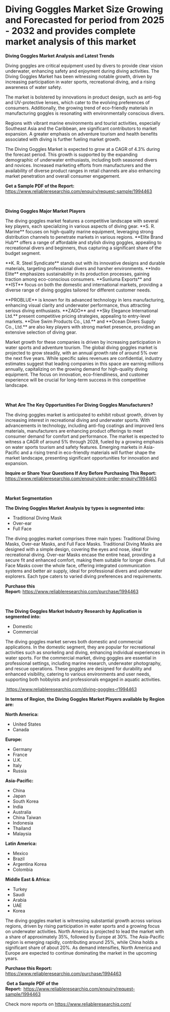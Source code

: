 <p><h1>Diving Goggles Market Size Growing and Forecasted for period from 2025 - 2032 and provides complete market analysis of this market</h1></p><p><strong>Diving Goggles Market Analysis and Latest Trends</strong></p>
<p><p>Diving goggles are critical equipment used by divers to provide clear vision underwater, enhancing safety and enjoyment during diving activities. The Diving Goggles Market has been witnessing notable growth, driven by increasing participation in water sports, recreational diving, and a rising awareness of water safety. </p><p>The market is bolstered by innovations in product design, such as anti-fog and UV-protective lenses, which cater to the evolving preferences of consumers. Additionally, the growing trend of eco-friendly materials in manufacturing goggles is resonating with environmentally conscious divers. </p><p>Regions with vibrant marine environments and tourist activities, especially Southeast Asia and the Caribbean, are significant contributors to market expansion. A greater emphasis on adventure tourism and health benefits associated with diving is further fueling market growth. </p><p>The Diving Goggles Market is expected to grow at a CAGR of 4.3% during the forecast period. This growth is supported by the expanding demographic of underwater enthusiasts, including both seasoned divers and novices. Increased marketing efforts from manufacturers and the availability of diverse product ranges in retail channels are also enhancing market penetration and overall consumer engagement.</p></p>
<p><strong>Get a Sample PDF of the Report:&nbsp;</strong> <a href="https://www.reliableresearchiq.com/enquiry/request-sample/1994463?utm_campaign=3202&utm_medium=2&utm_source=Github&utm_content=ia&utm_term=05042025&utm_id=diving-goggles">https://www.reliableresearchiq.com/enquiry/request-sample/1994463</a></p>
<p>&nbsp;</p>
<p><strong>Diving Goggles Major Market Players</strong></p>
<p><p>The diving goggles market features a competitive landscape with several key players, each specializing in various aspects of diving gear. **S. R. Marine** focuses on high-quality marine equipment, leveraging strong distribution channels to penetrate markets in various regions. **Elite Brand Hub** offers a range of affordable and stylish diving goggles, appealing to recreational divers and beginners, thus capturing a significant share of the budget segment.</p><p>**K. R. Steel Syndicate** stands out with its innovative designs and durable materials, targeting professional divers and harsher environments. **Indo Elite** emphasizes sustainability in its production processes, gaining traction among eco-conscious consumers. **Sunluma Exports** and **IST** focus on both the domestic and international markets, providing a diverse range of diving goggles tailored for different customer needs.</p><p>**PROBLUE** is known for its advanced technology in lens manufacturing, enhancing visual clarity and underwater performance, thus attracting serious diving enthusiasts. **ZAGO** and **Sky Elegance International Ltd.** present competitive pricing strategies, appealing to entry-level markets. **Dive Swim Products Co., Ltd.** and **Ocean Divers Supply Co., Ltd.** are also key players with strong market presence, providing an extensive selection of diving gear.</p><p>Market growth for these companies is driven by increasing participation in water sports and adventure tourism. The global diving goggles market is projected to grow steadily, with an annual growth rate of around 5% over the next five years. While specific sales revenues are confidential, industry estimates suggest that leading companies in this space are earning millions annually, capitalizing on the growing demand for high-quality diving equipment. The focus on innovation, eco-friendliness, and customer experience will be crucial for long-term success in this competitive landscape.</p></p>
<p>&nbsp;</p>
<p><strong>What Are The Key Opportunities For Diving Goggles Manufacturers?</strong></p>
<p><p>The diving goggles market is anticipated to exhibit robust growth, driven by increasing interest in recreational diving and underwater sports. With advancements in technology, including anti-fog coatings and improved lens materials, manufacturers are enhancing product offerings to meet consumer demand for comfort and performance. The market is expected to witness a CAGR of around 5% through 2028, fueled by a growing emphasis on water sports tourism and safety features. Emerging markets in Asia-Pacific and a rising trend in eco-friendly materials will further shape the market landscape, presenting significant opportunities for innovation and expansion.</p></p>
<p><strong>Inquire or Share Your Questions If Any Before Purchasing This Report:</strong> <a href="https://www.reliableresearchiq.com/enquiry/pre-order-enquiry/1994463?utm_campaign=3202&utm_medium=2&utm_source=Github&utm_content=ia&utm_term=05042025&utm_id=diving-goggles">https://www.reliableresearchiq.com/enquiry/pre-order-enquiry/1994463</a></p>
<p>&nbsp;</p>
<p><strong>Market Segmentation</strong></p>
<p><strong>The Diving Goggles Market Analysis by types is segmented into:</strong></p>
<p><ul><li>Traditional Diving Mask</li><li>Over-ear</li><li>Full Face</li></ul></p>
<p><p>The diving goggles market comprises three main types: Traditional Diving Masks, Over-ear Masks, and Full Face Masks. Traditional Diving Masks are designed with a simple design, covering the eyes and nose, ideal for recreational diving. Over-ear Masks encase the entire head, providing a secure fit and enhanced comfort, making them suitable for longer dives. Full Face Masks cover the whole face, offering integrated communication systems and better air supply, ideal for professional divers and underwater explorers. Each type caters to varied diving preferences and requirements.</p></p>
<p><strong>Purchase this Report:&nbsp;</strong><a href="https://www.reliableresearchiq.com/purchase/1994463?utm_campaign=3202&utm_medium=2&utm_source=Github&utm_content=ia&utm_term=05042025&utm_id=diving-goggles">https://www.reliableresearchiq.com/purchase/1994463</a></p>
<p>&nbsp;</p>
<p><strong>The Diving Goggles Market Industry Research by Application is segmented into:</strong></p>
<p><ul><li>Domestic</li><li>Commercial</li></ul></p>
<p><p>The diving goggles market serves both domestic and commercial applications. In the domestic segment, they are popular for recreational activities such as snorkeling and diving, enhancing individual experiences in water sports. For the commercial market, diving goggles are essential in professional settings, including marine research, underwater photography, and rescue operations. These goggles are designed for durability and enhanced visibility, catering to various environments and user needs, supporting both hobbyists and professionals engaged in aquatic activities.</p></p>
<p><a href="https://www.reliableresearchiq.com/diving-goggles-r1994463?utm_campaign=3202&utm_medium=2&utm_source=Github&utm_content=ia&utm_term=05042025&utm_id=diving-goggles">&nbsp;https://www.reliableresearchiq.com/diving-goggles-r1994463</a></p>
<p><strong>In terms of Region, the Diving Goggles Market Players available by Region are:</strong></p>
<p>
    <p> <strong> North America: </strong>
        <ul>
            <li>United States</li>
            <li>Canada</li>
        </ul>
        </p> 
    <p> <strong> Europe: </strong>
        <ul>
            <li>Germany</li>
            <li>France</li>
            <li>U.K.</li>
            <li>Italy</li>
            <li>Russia</li>
        </ul>
        </p> 
    <p> <strong> Asia-Pacific: </strong>
        <ul>
            <li>China</li>
            <li>Japan</li>
            <li>South Korea</li>
            <li>India</li>
            <li>Australia</li>
            <li>China Taiwan</li>
            <li>Indonesia</li>
            <li>Thailand</li>
            <li>Malaysia</li>
        </ul>
        </p> 
    <p> <strong> Latin America: </strong>
        <ul>
            <li>Mexico</li>
            <li>Brazil</li>
            <li>Argentina Korea</li>
            <li>Colombia</li>
        </ul>
        </p> 
    <p> <strong> Middle East & Africa: </strong>
        <ul>
            <li>Turkey</li>
            <li>Saudi</li>
            <li>Arabia</li>
            <li>UAE</li>
            <li>Korea</li>
        </ul>
    </p>
    </p>
<p><p>The diving goggles market is witnessing substantial growth across various regions, driven by rising participation in water sports and a growing focus on underwater activities. North America is projected to lead the market with a share of approximately 35%, followed by Europe at 30%. The Asia-Pacific region is emerging rapidly, contributing around 25%, while China holds a significant share of about 20%. As demand intensifies, North America and Europe are expected to continue dominating the market in the upcoming years.</p></p>
<p><strong>Purchase this Report: </strong><a href="https://www.reliableresearchiq.com/purchase/1994463?utm_campaign=3202&utm_medium=2&utm_source=Github&utm_content=ia&utm_term=05042025&utm_id=diving-goggles">https://www.reliableresearchiq.com/purchase/1994463</a></p>
<p>&nbsp;<strong>Get a Sample PDF of the Report:&nbsp;&nbsp;</strong><a href="https://www.reliableresearchiq.com/enquiry/request-sample/1994463?utm_campaign=3202&utm_medium=2&utm_source=Github&utm_content=ia&utm_term=05042025&utm_id=diving-goggles">https://www.reliableresearchiq.com/enquiry/request-sample/1994463</a></p>
<p><strong></strong></p>
<p>Check more reports on <a href="https://www.reliableresearchiq.com/?utm_campaign=3202&utm_medium=2&utm_source=Github&utm_content=ia&utm_term=05042025&utm_id=diving-goggles">https://www.reliableresearchiq.com/</a></p>